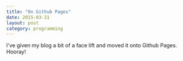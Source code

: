 ```yaml
---
title: "On Github Pages"
date: 2015-03-31
layout: post
category: programming
---
```


I've given my blog a bit of a face lift and moved it onto Github Pages. Hooray!
